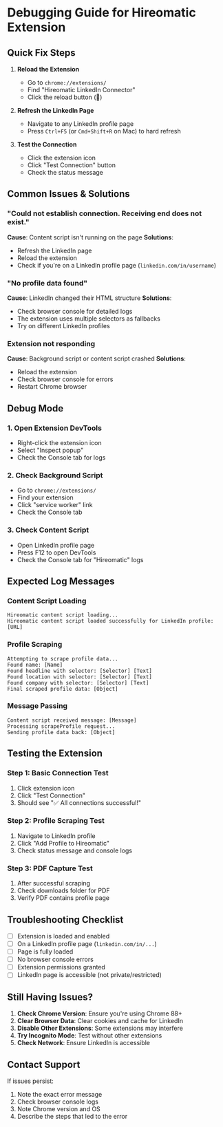 # Debugging Guide for Hireomatic Extension

## Quick Fix Steps

1. **Reload the Extension**
   - Go to `chrome://extensions/`
   - Find "Hireomatic LinkedIn Connector"
   - Click the reload button (🔄)

2. **Refresh the LinkedIn Page**
   - Navigate to any LinkedIn profile page
   - Press `Ctrl+F5` (or `Cmd+Shift+R` on Mac) to hard refresh

3. **Test the Connection**
   - Click the extension icon
   - Click "Test Connection" button
   - Check the status message

## Common Issues & Solutions

### "Could not establish connection. Receiving end does not exist."

**Cause**: Content script isn't running on the page
**Solutions**:
- Refresh the LinkedIn page
- Reload the extension
- Check if you're on a LinkedIn profile page (`linkedin.com/in/username`)

### "No profile data found"

**Cause**: LinkedIn changed their HTML structure
**Solutions**:
- Check browser console for detailed logs
- The extension uses multiple selectors as fallbacks
- Try on different LinkedIn profiles

### Extension not responding

**Cause**: Background script or content script crashed
**Solutions**:
- Reload the extension
- Check browser console for errors
- Restart Chrome browser

## Debug Mode

### 1. Open Extension DevTools
- Right-click the extension icon
- Select "Inspect popup"
- Check the Console tab for logs

### 2. Check Background Script
- Go to `chrome://extensions/`
- Find your extension
- Click "service worker" link
- Check the Console tab

### 3. Check Content Script
- Open LinkedIn profile page
- Press F12 to open DevTools
- Check the Console tab for "Hireomatic" logs

## Expected Log Messages

### Content Script Loading
```
Hireomatic content script loading...
Hireomatic content script loaded successfully for LinkedIn profile: [URL]
```

### Profile Scraping
```
Attempting to scrape profile data...
Found name: [Name]
Found headline with selector: [Selector] [Text]
Found location with selector: [Selector] [Text]
Found company with selector: [Selector] [Text]
Final scraped profile data: [Object]
```

### Message Passing
```
Content script received message: [Message]
Processing scrapeProfile request...
Sending profile data back: [Object]
```

## Testing the Extension

### Step 1: Basic Connection Test
1. Click extension icon
2. Click "Test Connection"
3. Should see "✅ All connections successful!"

### Step 2: Profile Scraping Test
1. Navigate to LinkedIn profile
2. Click "Add Profile to Hireomatic"
3. Check status message and console logs

### Step 3: PDF Capture Test
1. After successful scraping
2. Check downloads folder for PDF
3. Verify PDF contains profile page

## Troubleshooting Checklist

- [ ] Extension is loaded and enabled
- [ ] On a LinkedIn profile page (`linkedin.com/in/...`)
- [ ] Page is fully loaded
- [ ] No browser console errors
- [ ] Extension permissions granted
- [ ] LinkedIn page is accessible (not private/restricted)

## Still Having Issues?

1. **Check Chrome Version**: Ensure you're using Chrome 88+
2. **Clear Browser Data**: Clear cookies and cache for LinkedIn
3. **Disable Other Extensions**: Some extensions may interfere
4. **Try Incognito Mode**: Test without other extensions
5. **Check Network**: Ensure LinkedIn is accessible

## Contact Support

If issues persist:
1. Note the exact error message
2. Check browser console logs
3. Note Chrome version and OS
4. Describe the steps that led to the error
